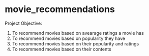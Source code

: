 # movie_recommendations

Project Objective:
1. To recommend movies based on avearage ratings a movie has
2. To recommend movies based on popularity they have
3. To recommend movies based on their popularity and ratings
3. To recommend movies based on their contents

